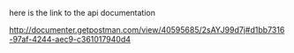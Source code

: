 here is the link to the api documentation

http://documenter.getpostman.com/view/40595685/2sAYJ99d7j#d1bb7316-97af-4244-aec9-c361017940d4
